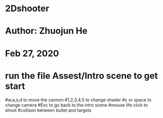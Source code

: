 # 2Dshooter
# Author: Zhuojun He
# Feb 27, 2020
# run the file Assest/Intro scene to get start

#w,a,s,d  to move the cannon
#1,2,3,4,5   to change shader
#c or space   to change camera
#Esc     to go back to the intro scene
#mouse life click   to shoot
#collison between bullet and targets

